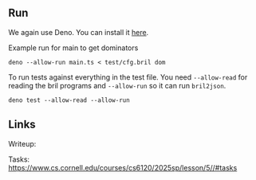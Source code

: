 ## Run

We again use Deno. You can install it [here](https://docs.deno.com/runtime/getting_started/installation/).

Example run for main to get dominators

```shell
deno --allow-run main.ts < test/cfg.bril dom
```

To run tests against everything in the test file. You need `--allow-read` for reading the bril programs and `--allow-run` so it can run `bril2json`.

```shell
deno test --allow-read --allow-run
```

## Links

Writeup: 

Tasks: https://www.cs.cornell.edu/courses/cs6120/2025sp/lesson/5//#tasks
